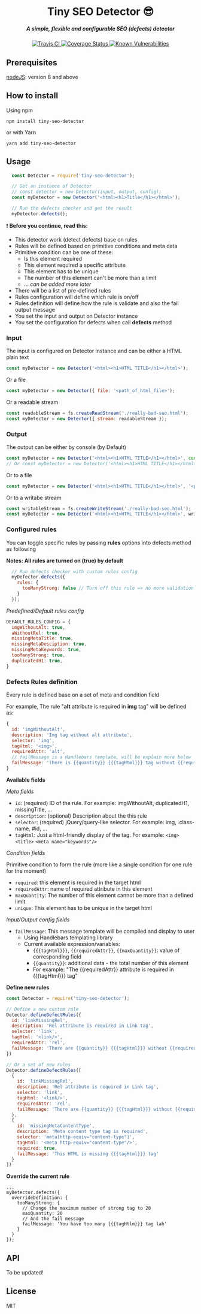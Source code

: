 
<h1 align="center">Tiny SEO Detector 😎</h1>

<h5 align="center">A simple, flexible and configurable SEO (defects) detector</h5>

<div align="center">
  <a href="https://travis-ci.org/poepanda/tiny-seo-detector">
    <img src="https://travis-ci.org/poepanda/tiny-seo-detector.svg?branch=master" alt="Travis CI" />
  </a>
  <a href='https://coveralls.io/github/poepanda/tiny-seo-detector?branch=master'>
    <img src='https://coveralls.io/repos/github/poepanda/tiny-seo-detector/badge.svg?branch=master' alt='Coverage Status' />
  </a>
  <a href="https://snyk.io/test/github/poepanda/tiny-seo-detector?targetFile=package.json">
    <img src="https://snyk.io/test/github/poepanda/tiny-seo-detector/badge.svg?targetFile=package.json" alt="Known Vulnerabilities" data-canonical-src="https://snyk.io/test/github/poepanda/tiny-seo-detector?targetFile=package.json" style="max-width:100%;">
  </a>
</div>

## Prerequisites

[nodeJS](https://nodejs.org/en/): version 8 and above

## How to install

Using npm
```
npm install tiny-seo-detector
```

or with Yarn
```
yarn add tiny-seo-detector
```

## Usage
```javascript
  const Detector = require('tiny-seo-detector');

  // Get an instance of Detector
  // const detector = new Detector(input, output, config);
  const myDetector = new Detector('<html><h1>Title</h1></html>');

  // Run the defects checker and get the result
  myDetector.defects();
```

❗ **Before you continue, read this:**
- This detector work (detect defects) base on rules
- Rules will be defined based on primitive conditions and meta data
- Primitive condition can be one of these:
  - Is this element required
  - This element required a specific attribute
  - This element has to be unique
  - The number of this element can't be more than a limit
  - ... *can be added more later*
- There will be a list of pre-defined rules
- Rules configuration will define which rule is on/off
- Rules definition will define how the rule is validate and also the fail output message
- You set the input and output on Detector instance
- You set the configuration for defects when call **defects** method

### Input

The input is configured on Detector instance and can be either a HTML plain text
```javascript
const myDetector = new Detector('<html><h1>HTML TITLE</h1></html>');
```

Or a file
```javascript
const myDetector = new Detector({ file: '<path_of_html_file>');
```

Or a readable stream
```javascript
const readableStream = fs.createReadStream('./really-bad-seo.html');
const myDetector = new Detector({ stream: readableStream });
```

### Output

The output can be either by console (by Default)
```javascript
const myDetector = new Detector('<html><h1>HTML TITLE</h1></html>', console);
// Or const myDetector = new Detector('<html><h1>HTML TITLE</h1></html>');
```

Or to a file
```javascript
const myDetector = new Detector('<html><h1>HTML TITLE</h1></html>', '<path_of_file>');
```

Or to a writabe stream
```javascript
const writableStream = fs.createWriteStream('./really-bad-seo.html');
const myDetector = new Detector('<html><h1>HTML TITLE</h1></html>', writableStream);
```

### Configured rules
You can toggle specific rules by passing **rules** options into defects method as following

**Notes: All rules are turned on (true) by default**

```javascript
  // Run defects checker with custom rules config
  myDefector.defects({
    rules: {
      tooManyStrong: false // Turn off this rule => no more validation on this
    }
  });
```

*Predefined/Default rules config*
```javascript
DEFAULT_RULES_CONFIG = {
  imgWithoutAlt: true,
  aWithoutRel: true,
  missingMetaTitle: true,
  missingMetaDesciption: true,
  missingMetaKeywords: true,
  tooManyStrong: true,
  duplicatedH1: true,
}
```

### Defects Rules definition

Every rule is defined base on a set of meta and condition field

For example, The rule "**alt** attribute is required in **img** tag" will be defined as: 
```javascript
{
  id: 'imgWithoutAlt',
  description: 'Img tag without alt attribute',
  selector: 'img',
  tagHtml: '<img>',
  requiredAttr: 'alt',
  // failMessage is a Handlebars template, will be explain more below
  failMessage: 'There is {{quantity}} {{{tagHtml}}} tag without {{requiredAttr}} attribute'  
}
```

**Available fields**

*Meta fields*

- `id`: (required) ID of the rule. For example: imgWithoutAlt, duplicatedH1, missingTitle, ...
- `description`: (optional) Description about the this rule
- `selector`: (required) jQuery/query-like selector. For example: img, .class-name, #id, ... 
- `tagHtml`: Just a html-friendly display of the tag. For example: `<img>` `<title>` `<meta name="keywords"/>`

*Condition fields*

Primitive condition to form the rule (more like a single condition for one rule for the moment)

- `required`: this element is required in the target html
- `requiredAttr`: name of required attribute in this element
- `maxQuantity`: The number of this element cannot be more than a defined limit
- `unique`: This element has to be unique in the target html

*Input/Output config fields*
- `failMessage`: This message template will be compiled and display to user
  - Using Handlebars templating library
  - Current available expression/variables:
    - `{{{tagHtml}}}`, `{{requiredAttr}}`, `{{maxQuantity}}`: value of corresponding field
    - `{{quantity}}`: additional data - the total number of this element
    - For example: "The {{requiredAttr}} attribute is required in {{{tagHtml}}} tag"

**Define new rules**

```javascript
const Detector = require('tiny-seo-detector');

// Define a new custom rule
Detector.defineDefectRules({
  id: 'linkMissingRel',
  description: 'Rel attribute is required in Link tag',
  selector: 'link',
  tagHtml: '<link/>',
  requiredAttr: 'rel',
  failMessage: 'There are {{quantity}} {{{tagHtml}}} without {{requiredAttr}} attribute'
})

// Or a set of new rules
Detector.defineDefectRules([
  {
    id: 'linkMissingRel',
    description: 'Rel attribute is required in Link tag',
    selector: 'link',
    tagHtml: '<link/>',
    requiredAttr: 'rel',
    failMessage: 'There are {{quantity}} {{{tagHtml}}} without {{requiredAttr}} attribute'
  },
  {
    id: 'missingMetaContentType',
    description: 'Meta content type tag is required',
    selector: 'meta[http-equiv="content-type"]',
    tagHtml: '<meta http-equiv="content-type"/>',
    required: true,
    failMessage: 'This HTML is missing {{{tagHtml}}} tag'
  }
])

```

**Override the current rule**
```
...
myDetector.defects({
  overrideDefinition: {
    tooManyStrong: {
      // Change the maximum number of strong tag to 20
      maxQuantity: 20
      // And the fail message
      failMessage: 'You have too many {{{tagHtlm}}} tag lah'
    }
  }
});
```
## API

To be updated!

## License

MIT